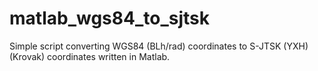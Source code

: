 # matlab_wgs84_to_sjtsk
Simple script converting WGS84 (BLh/rad) coordinates to S-JTSK (YXH) (Krovak) coordinates written in Matlab.
